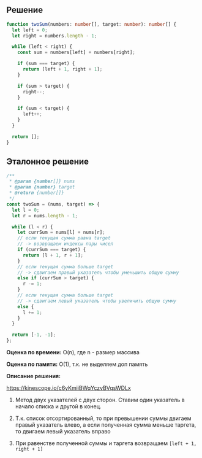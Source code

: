 ## Решение

```typescript
function twoSum(numbers: number[], target: number): number[] {
  let left = 0;
  let right = numbers.length - 1;

  while (left < right) {
    const sum = numbers[left] + numbers[right];

    if (sum === target) {
      return [left + 1, right + 1];
    }

    if (sum > target) {
      right--;
    }

    if (sum < target) {
      left++;
    }
  }

  return [];
}
```

## Эталонное решение

```javascript
/**
 * @param {number[]} nums
 * @param {number} target
 * @return {number[]}
 */
const twoSum = (nums, target) => {
  let l = 0;
  let r = nums.length - 1;

  while (l < r) {
    let currSum = nums[l] + nums[r];
    // если текущая сумма равна target
    // -> возвращаем индексы пары чисел
    if (currSum === target) {
      return [l + 1, r + 1];
    }
    // если текущая сумма больше target
    // -> сдвигаем правый указатель чтобы уменьшить общую сумму
    else if (currSum > target) {
      r -= 1;
    }
    // если текущая сумма больше target
    // -> сдвигаем левый указатель чтобы увеличить общую сумму
    else {
      l += 1;
    }
  }

  return [-1, -1];
};
```

**Оценка по времени:** O(n), где n - размер массива

**Оценка по памяти:** O(1), т.к. не выделяем доп память

**Описание решения:**

https://kinescope.io/c6yKmiiBWqYczvBVqsWDLx

1. Метод двух указателей с двух сторон. Ставим один указатель в начало списка и другой в конец.

2. Т.к. список отсортированный, то при превышении суммы двигаем правый указатель влево, а если полученная сумма меньше таргета, то двигаем левый указатель вправо

3. При равенстве полученной суммы и таргета возвращаем `[left + 1, right + 1]`
